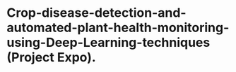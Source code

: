 # Crop-disease-detection-and-automated-plant-health-monitoring-using-Deep-Learning-techniques (Project Expo).
